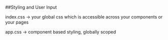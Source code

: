 ##Styling and User Input

index.css -> your global css which is accessible across your components or your pages

app.css -> component based styling, globally scoped